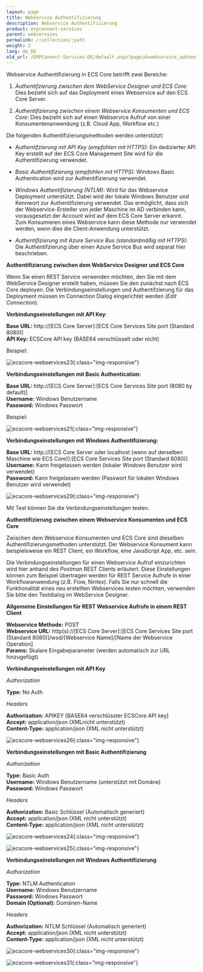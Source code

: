 ```yaml
---
layout: page
title: Webservice Authentifizierung
description: Webservice Authentifizierung
product: erpconnect-services
parent: webservices
permalink: /:collection/:path
weight: 2
lang: de_DE
old_url: /ERPConnect-Services-DE/default.aspx?pageid=webservice_auhtentifizierung_
---
```


Webservice Authentifizierung in ECS Core betrifft zwei Bereiche:

1. *Authentifzierung zwischen dem WebService Designer und ECS Core*: Dies bezieht sich auf das Deployment eines Webservice auf den ECS Core Server. 
 
2. *Authentifizierung zwischen einem Webservice Konsumenten und ECS Core*: Dies bezieht sich auf einen Webservice Aufruf von einer Konsumentenanwendung (z.B. Cloud App, Workflow etc.)

Die folgenden Authentifizierungsmethoden werden unterstützt: 

- *Authentifzierung mit API Key (empfohlen mit HTTPS)*: Ein dedizierter API Key erstellt auf der ECS Core Management Site wird für die Authentifizierung verwendet. 

- *Basic Authentifizierung (empfohlen mit HTTPS)*: Windows Basic Authentication wird zur Authentifizierung verwendet.

- *Windows Authentifizierung (NTLM)*: Wird für das Webservice Deployment unterstützt. Dabei wird der lokale Windows Benutzer und Kennwort zur Authentifizierung verwendet. Das ermöglicht, dass sich der Webservice-Ersteller von jeder Maschine im AD verbinden kann, vorausgesetzt der Account wird auf dem ECS Core Server erkannt. <br>
Zum Konsumieren eines Webservice kann diese Methode nur verwendet werden, wenn dies die Client-Anwendung unterstützt.
  
- *Authentifizierung mit Azure Service Bus (standardmäßig mit HTTPS)*: Die Authentifzierung über einen Azure Service Bus wird separat hier beschrieben.
 
**Authentifizierung zwischen dem WebService Designer und ECS Core** 

Wenn Sie einen REST Service verwenden möchten, den Sie mit dem WebService Designer erstellt haben, müssen Sie den zunächst nach ECS Core deployen. Die Verbindungseinstellungen und Authentifzierung für das Deployment müssen im Connection Dialog eingerichtet werden (*Edit Connection*). 


**Verbindungseinstellungen mit API Key**:

**Base URL:** 	http://[ECS Core Server]:[ECS Core Services Site port (Standard 8080)] <br>
**API Key:**   	ECSCore API key (BASE64 verschlüsselt oder nicht)  

Beispiel:

![ecscore-webservices23](/img/content/ecscore-webservices23.png){:class="img-responsive"}

**Verbindungseinstellungen mit Basic Authentication:**

**Base URL:** 	http://[ECS Core Server]:[ECS Core Services Site port (8080 by default)] <br>
**Username:** 	Windows Benutzername<br>
**Password:** 	Windows Passwort

Beispiel: 

![ecscore-webservices21](/img/content/ecscore-webservices21.png){:class="img-responsive"}

**Verbindungseinstellungen mit Windows Authentifizierung:**

**Base URL:** 	http://[ECS Core Server oder localhost (wenn auf derselben Maschine wie ECS Core)]:[ECS Core Services Site port (Standard 8080)] <br>
**Username:** 	Kann freigelassen werden (lokaler Windows Benutzer wird verwendet)<br>
**Password:** 	Kann freigelassen werden (Passwort für lokalen Windows Benutzer wird verwendet) 

![ecscore-webservices29](/img/content/ecscore-webservices29.png){:class="img-responsive"}

Mit Test können Sie die Verbindungseinstellungen testen. 

**Authentifizierung zwischen einem Webservice Konsumenten und ECS Core**
   
Zwischen dem Webservice Konsumenten und ECS Core sind dieselben Authentifizierungsmethoden unterstützt. Der Webservice Konsument kann beispielsweise ein REST Client, ein Workflow, eine JavaScript App, etc. sein.   

Die Verbindungseinstellungen für einen Webservice Aufruf einzurichten wird hier anhand des *Postman* REST Clients erläutert. Diese Einstellungen können zum Beispiel übertragen werden für REST Service Aufrufe in einer Workflowanwendung (z.B. Flow, Nintex). Falls Sie nur schnell die Funktionalität eines neu erstellten Webservices testen möchten, verwenden Sie bitte den Testdialog im WebService Designer. 

**Allgemeine Einstellungen für REST Webservice Aufrufe in einem REST Client**

**Webservice Methode:** 	POST<br>
**Webservice URL:** 		http(s)://[ECS Core Server]:[ECS Core Services Site port (Standard 8080)]/wsd/[Webservice Name]/[Name der                                                           Webservice Operation]<br>
**Params:** 				Skalare Eingabeparameter (werden automatisch zur URL hinzugefügt)

**Verbindungseinstellungen mit API Key**

*Authorization*
                
**Type:** 			No Auth

*Headers*

**Authorization:**      	APIKEY [BASE64 verschlüsster ECSCore API key]<br>
**Accept:**                	application/json (XMLnicht unterstützt)<br>
**Content-Type:**      	application/json (XML nicht unterstützt) 

![ecscore-webservices26](/img/content/ecscore-webservices26.png){:class="img-responsive"}

**Verbindungseinstellungen mit Basic Authentifizierung**

*Authorization*		   

**Type:** 				   Basic Auth<br>
**Username:**			   Windows Benutzername (unterstützt mit Domäne)<br>
**Password:**			   Windows Passwort

*Headers*

**Authorization:**      		Basic Schlüssel (Automatisch generiert)<br>
**Accept:**                		application/json (XML nicht unterstützt)<br>
**Content-Type:**      		application/json (XML nicht unterstützt) 

![ecscore-webservices24](/img/content/ecscore-webservices24.png){:class="img-responsive"}

![ecscore-webservices25](/img/content/ecscore-webservices25.png){:class="img-responsive"}

**Verbindungseinstellungen mit Windows Authentifizierung**  

*Authorization*	   

**Type:** 				   NTLM Authentication<br>
**Username:**			   Windows Benutzername<br>
**Password:**			   Windows Passwort<br>
**Domain (Optional):**	   Domänen-Name	
 
*Headers*

**Authorization:**      		NTLM Schlüssel (Automatisch generiert)<br>
**Accept:**                		application/json (XML nicht unterstützt)<br>
**Content-Type:**      		application/json (XML nicht unterstützt) 

![ecscore-webservices30](/img/content/ecscore-webservices30.png){:class="img-responsive"}

![ecscore-webservices31](/img/content/ecscore-webservices31.png){:class="img-responsive"}